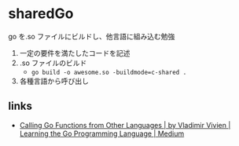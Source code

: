 # sharedGo

go を.so ファイルにビルドし、他言語に組み込む勉強

1. 一定の要件を満たしたコードを記述
2. .so ファイルのビルド
   - `go build -o awesome.so -buildmode=c-shared .`
3. 各種言語から呼び出し

## links

- [Calling Go Functions from Other Languages | by Vladimir Vivien | Learning the Go Programming Language | Medium](https://medium.com/learning-the-go-programming-language/calling-go-functions-from-other-languages-4c7d8bcc69bf)
